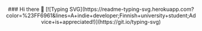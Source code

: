 <p align="center">
### Hi there 👋
[![Typing SVG](https://readme-typing-svg.herokuapp.com?color=%23FF6961&lines=A+indie+developer;Finnish+university+student;Advice+is+appreciated!)](https://git.io/typing-svg)
 </p>

<!--
**voidorsomething/voidorsomething** is a ✨ _special_ ✨ repository because its `README.md` (this file) appears on your GitHub profile.

Here are some ideas to get you started:

- 🔭 I’m currently working on ...
- 🌱 I’m currently learning ...
- 👯 I’m looking to collaborate on ...
- 🤔 I’m looking for help with ...
- 💬 Ask me about ...
- 📫 How to reach me: ...
- 😄 Pronouns: ...
- ⚡ Fun fact: ...
-->
